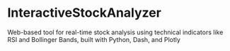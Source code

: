 # InteractiveStockAnalyzer
Web-based tool for real-time stock analysis using technical indicators like RSI and Bollinger Bands, built with Python, Dash, and Plotly
